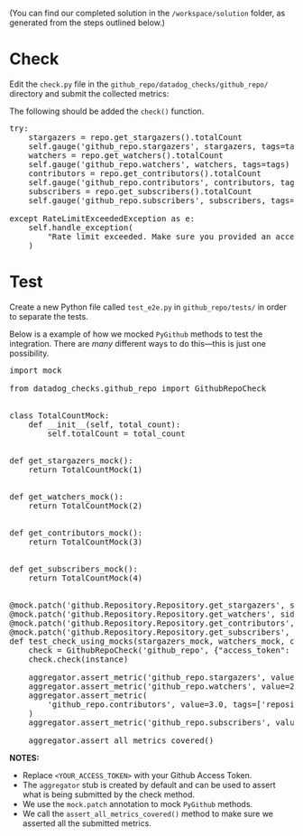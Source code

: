 (You can find our completed solution in the `/workspace/solution` folder, as generated from the steps outlined below.)

# Check 

Edit the `check.py` file in the `github_repo/datadog_checks/github_repo/` directory and submit the collected metrics:

The following should be added the `check()` function.

<pre class="file" data-target="clipboard">
try:
    stargazers = repo.get_stargazers().totalCount
    self.gauge('github_repo.stargazers', stargazers, tags=tags)
    watchers = repo.get_watchers().totalCount
    self.gauge('github_repo.watchers', watchers, tags=tags)
    contributors = repo.get_contributors().totalCount
    self.gauge('github_repo.contributors', contributors, tags=tags)
    subscribers = repo.get_subscribers().totalCount
    self.gauge('github_repo.subscribers', subscribers, tags=tags)

except RateLimitExceededException as e:
    self.handle_exception(
        "Rate limit exceeded. Make sure you provided an access_token", AgentCheck.WARNING, tags, e
    )
</pre>

# Test

Create a new Python file called `test_e2e.py` in `github_repo/tests/` in order to separate the tests.

Below is a example of how we mocked `PyGithub` methods to test the integration. There are _many_ different ways to do this—this is just one possibility.


<pre class="file" data-target="clipboard">
import mock

from datadog_checks.github_repo import GithubRepoCheck


class TotalCountMock:
    def __init__(self, total_count):
        self.totalCount = total_count


def get_stargazers_mock():
    return TotalCountMock(1)


def get_watchers_mock():
    return TotalCountMock(2)


def get_contributors_mock():
    return TotalCountMock(3)


def get_subscribers_mock():
    return TotalCountMock(4)


@mock.patch('github.Repository.Repository.get_stargazers', side_effect=get_stargazers_mock)
@mock.patch('github.Repository.Repository.get_watchers', side_effect=get_watchers_mock)
@mock.patch('github.Repository.Repository.get_contributors', side_effect=get_contributors_mock)
@mock.patch('github.Repository.Repository.get_subscribers', side_effect=get_subscribers_mock)
def test_check_using_mocks(stargazers_mock, watchers_mock, contributors_mock, subscribers_mock, instance, aggregator):
    check = GithubRepoCheck('github_repo', {"access_token": "<YOUR_ACCESS_TOKEN>"}, {})
    check.check(instance)

    aggregator.assert_metric('github_repo.stargazers', value=1.0, tags=['repository_name:Datadog/integrations-extras'])
    aggregator.assert_metric('github_repo.watchers', value=2.0, tags=['repository_name:Datadog/integrations-extras'])
    aggregator.assert_metric(
        'github_repo.contributors', value=3.0, tags=['repository_name:Datadog/integrations-extras']
    )
    aggregator.assert_metric('github_repo.subscribers', value=4.0, tags=['repository_name:Datadog/integrations-extras'])

    aggregator.assert_all_metrics_covered()
</pre>

__NOTES:__
- Replace `<YOUR_ACCESS_TOKEN>` with your Github Access Token.
- The `aggregator` stub is created by default and can be used to assert what is being submitted by the check method.
- We use the `mock.patch` annotation to mock `PyGithub` methods.
- We call the `assert_all_metrics_covered()` method to make sure we asserted all the submitted metrics.
